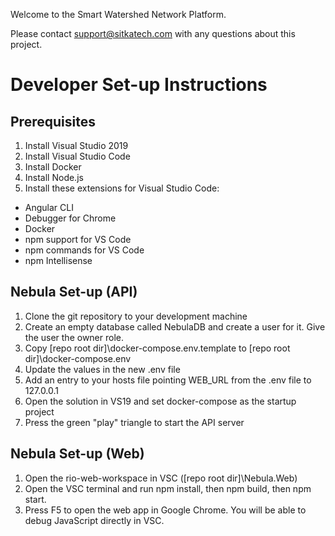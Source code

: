 Welcome to the Smart Watershed Network Platform.

Please contact support@sitkatech.com with any questions about this project.

# Developer Set-up Instructions
## Prerequisites

1. Install Visual Studio 2019
2. Install Visual Studio Code
3. Install Docker
4. Install Node.js
5. Install these extensions for Visual Studio Code:

- Angular CLI
- Debugger for Chrome
- Docker
- npm support for VS Code
- npm commands for VS Code
- npm Intellisense

## Nebula Set-up (API)

1. Clone the git repository to your development machine
2. Create an empty database called NebulaDB and create a user for it. Give the user the owner role.
3. Copy [repo root dir]\docker-compose\.env.template to [repo root dir]\docker-compose\.env
4. Update the values in the new .env file
5. Add an entry to your hosts file pointing WEB_URL from the .env file to 127.0.0.1
6. Open the solution in VS19 and set docker-compose as the startup project
7. Press the green "play" triangle to start the API server

## Nebula Set-up (Web)
1. Open the rio-web-workspace in VSC ([repo root dir]\Nebula.Web)
2. Open the VSC terminal and run npm install, then npm build, then npm start.
3. Press F5 to open the web app in Google Chrome. You will be able to debug JavaScript directly in VSC.
